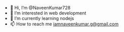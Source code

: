 - 👋 Hi, I’m @NaveenKumar728
- 👀 I’m interested in web development
- 🌱 I’m currently learning nodejs
- 📫 How to reach me iamnaveenkumar.g@gmail.com

<!---
NaveenKumar728/NaveenKumar728 is a ✨ special ✨ repository because its `README.md` (this file) appears on your GitHub profile.
You can click the Preview link to take a look at your changes.
--->
